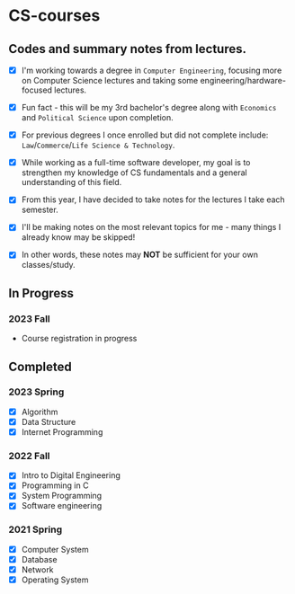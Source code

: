 # CS-courses

## Codes and summary notes from lectures.

- [x] I'm working towards a degree in `Computer Engineering`, focusing more on Computer Science lectures and taking some engineering/hardware-focused lectures.
- [x] Fun fact - this will be my 3rd bachelor's degree along with `Economics` and `Political Science` upon completion.
- [x] For previous degrees I once enrolled but did not complete include: `Law`/`Commerce`/`Life Science & Technology`.
- [x] While working as a full-time software developer, my goal is to strengthen my knowledge of CS fundamentals and a general understanding of this field.
- [x] From this year, I have decided to take notes for the lectures I take each semester.
- [x] I'll be making notes on the most relevant topics for me - many things I already know may be skipped!
- [x] In other words, these notes may **NOT** be sufficient for your own classes/study.


## In Progress
### 2023 Fall
- Course registration in progress
  
## Completed
### 2023 Spring
- [x] Algorithm
- [x] Data Structure
- [x] Internet Programming
      
### 2022 Fall
- [x] Intro to Digital Engineering
- [x] Programming in C
- [x] System Programming
- [x] Software engineering

### 2021 Spring
- [x] Computer System
- [x] Database
- [x] Network
- [x] Operating System
